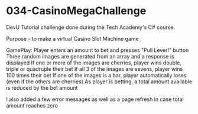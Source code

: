 # 034-CasinoMegaChallenge
DevU Tutorial challenge done during the Tech Academy's C# course.

Purpose - to make a virtual Casino Slot Machine game

GamePlay:
Player enters an amount to bet and presses "Pull Lever!" button
Three random images are generated from an array and a response is displayed
If one or more of the images are cherries, player wins double, triple or quadruple their bet
If all 3 of the images are sevens, player wins 100 times their bet
If one of the images is a bar, player automatically loses (even if the others are cherries)
As player is betting, a total amount available is reduced by the bet amount

I also added a few error messages as well as a page refresh in case total amount reaches zero

